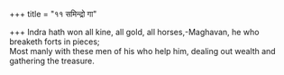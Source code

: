 +++
title = "११ समिन्द्रो गा"

+++
Indra hath won all kine, all gold, all horses,-Maghavan, he who breaketh forts in pieces;  
     Most manly with these men of his who help him, dealing out wealth and gathering the treasure.